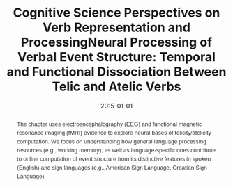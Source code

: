 ---
title: "Cognitive Science Perspectives on Verb Representation and ProcessingNeural Processing of Verbal Event Structure: Temporal and Functional Dissociation Between Telic and Atelic Verbs"
date: 2015-01-01
authors_string: E. Malaia, J. Gonzalez-Castillo, C. Weber-Fox, T. Talavage, R. Wilbur
authors:
   - E. Malaia
   - J. Gonzalez-Castillo
   - C. Weber-Fox
   - T. Talavage
   - R. Wilbur
author_ids:
   - javier_gonzalez-castillo
journal: ''
volume: 
issue: 
pages: 131-140
book_title: ''
publisher: 'Springer International Publishing'
abstract: "<p><span style='color: rgb(51, 51, 51); font-family: \textquoterightHelvetica Neue\textquoteright, Arial, Helvetica, sans-serif; font-size: 13px; line-height: 20px; background-color: rgb(255, 255, 255);'>The chapter uses electroencephalography (EEG) and functional magnetic resonance imaging (fMRI) evidence to explore neural bases of telicity/atelicity computation. We focus on understanding how general language processing resources (e.g., working memory), as well as language-specific ones contribute to online computation of event structure from its distinctive features in spoken (English) and sign languages (e.g., American Sign Language, Croatian Sign Language).</span></p>"
project_id: 
paper_url: http://link.springer.com/10.1007/978-3-319-10112-5http://link.springer.com/content/pdf/10.1007/978-3-319-10112-5http://link.springer.com/10.1007/978-3-319-10112-5_6http://link.springer.com/content/pdf/10.1007/978-3-319-10112-5_6
doi: 10.1007/978-3-319-10112-510.1007/978-3-319-10112-5_6
data_loc: ''
code_loc: ''
file: '/assets/publications//assets/publications/'
file_name: '/assets/publications/'
type: book_chapter
pub_str: 'In:  (2015)'
layout: publication 
---